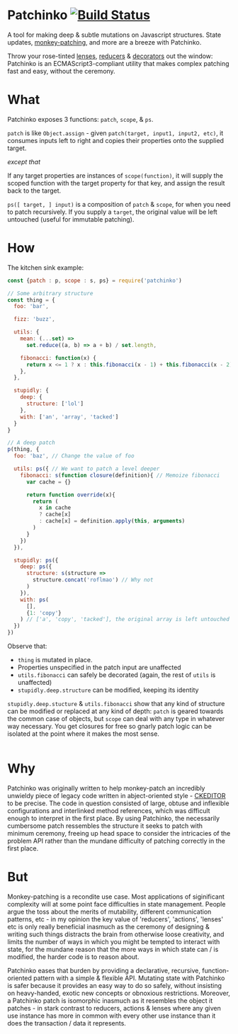 # Patchinko [![Build Status](https://travis-ci.org/barneycarroll/patchinko.svg?branch=master)](https://travis-ci.org/barneycarroll/patchinko)

A tool for making deep & subtle mutations on Javascript structures. State updates, [monkey-patching](https://en.wikipedia.org/wiki/Monkey_patch), and more are a breeze with Patchinko.

Throw your rose-tinted [lenses](https://medium.com/javascript-inside/an-introduction-into-lenses-in-javascript-e494948d1ea5), [reducers](http://redux.js.org/docs/basics/Reducers.html) & [decorators](https://tc39.github.io/proposal-decorators/) out the window: Patchinko is an ECMAScript3-compliant utility that makes complex patching fast and easy, without the ceremony.

# What

Patchinko exposes 3 functions: `patch`, `scope`, & `ps`.

`patch` is like `Object.assign` - given `patch(target, input1, input2, etc)`, it consumes inputs left to right and copies their properties onto the supplied target.

*except that*

If any target properties are instances of `scope(function)`, it will supply the scoped function with the target property for that key, and assign the result back to the target.

`ps([ target, ] input)` is a composition of `patch` & `scope`, for when you need to patch recursively. If you supply a `target`, the original value will be left untouched (useful for immutable patching).

# How

The kitchen sink example:

```js
const {patch : p, scope : s, ps} = require('patchinko')

// Some arbitrary structure
const thing = {
  foo: 'bar',

  fizz: 'buzz',

  utils: {
    mean: (...set) =>
      set.reduce((a, b) => a + b) / set.length,

    fibonacci: function(x) {
      return x <= 1 ? x : this.fibonacci(x - 1) + this.fibonacci(x - 2)
    },
  },

  stupidly: {
    deep: {
      structure: ['lol']
    },
    with: ['an', 'array', 'tacked']
  }
}

// A deep patch
p(thing, {
  foo: 'baz', // Change the value of foo

  utils: ps({ // We want to patch a level deeper
    fibonacci: s(function closure(definition){ // Memoize fibonacci
      var cache = {}

      return function override(x){
        return (
          x in cache
          ? cache[x]
          : cache[x] = definition.apply(this, arguments)
        )
      }
    })
  }),

  stupidly: ps({
    deep: ps({
      structure: s(structure =>
        structure.concat('roflmao') // Why not
      )
    }),
    with: ps(
      [],
      {1: 'copy'}
    ) // ['a', 'copy', 'tacked'], the original array is left untouched
  })
})
```
Observe that:

* `thing` is mutated in place.
* Properties unspecified in the patch input are unaffected
* `utils.fibonacci` can safely be decorated (again, the rest of `utils` is unaffected)
* `stupidly.deep.structure` can be modified, keeping its identity

`stupidly.deep.stucture` & `utils.fibonacci` show that any kind of structure can be modified or replaced at any kind of depth: `patch` is geared towards the common case of objects, but `scope` can deal with any type in whatever way necessary. You get closures for free so gnarly patch logic can be isolated at the point where it makes the most sense.

```JS

````

# Why

Patchinko was originally written to help monkey-patch an incredibly unwieldy piece of legacy code written in abject-oriented style - [CKEDITOR](https://docs.ckeditor.com/#!/api) to be precise. The code in question consisted of large, obtuse and inflexible configurations and interlinked method references, which was difficult enough to interpret in the first place. By using Patchinko, the necessarily cumbersome patch ressembles the structure it seeks to patch with minimum ceremony, freeing up head space to consider the intricacies of the problem API rather than the mundane difficulty of patching correctly in the first place.

# But

Monkey-patching is a recondite use case. Most applications of siginificant complexity will at some point face difficulties in state management. People argue the toss about the merits of mutability, different communication patterns, etc - in my opinion the key value of 'reducers', 'actions', 'lenses' etc is only really beneficial inasmuch as the ceremony of designing & writing such things distracts the brain from otherwise loose creativity, and limits the number of ways in which you might be tempted to interact with state, for the mundane reason that the more ways in which state can / is modified, the harder code is to reason about.

Patchinko eases that burden by providing a declarative, recursive, function-oriented pattern with a simple & flexible API. Mutating state with Patchinko is safer because it provides an easy way to do so safely, without insisting on heavy-handed, exotic new concepts or obnoxious restrictions. Moreover, a Patchinko patch is isomorphic inasmuch as it resembles the object it patches - in stark contrast to reducers, actions & lenses where any given use instance has more in common with every other use instance than it does the transaction / data it represents.
